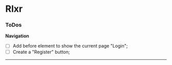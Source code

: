 # Rlxr

### ToDos

**Navigation**

- [ ] Add before element to show the current page "Login";
- [ ] Create a "Register" button;

---

